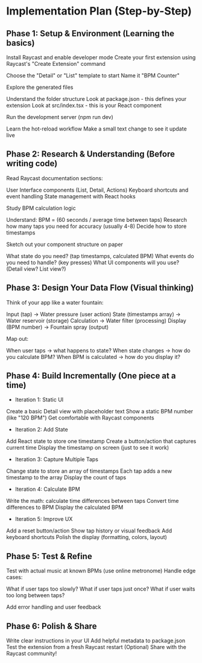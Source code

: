 # Implementation Plan (Step-by-Step)

## Phase 1: Setup & Environment (Learning the basics)

Install Raycast and enable developer mode
Create your first extension using Raycast's "Create Extension" command

Choose the "Detail" or "List" template to start
Name it "BPM Counter"

Explore the generated files

Understand the folder structure
Look at package.json - this defines your extension
Look at src/index.tsx - this is your React component

Run the development server (npm run dev)

Learn the hot-reload workflow
Make a small text change to see it update live

## Phase 2: Research & Understanding (Before writing code)

Read Raycast documentation sections:

User Interface components (List, Detail, Actions)
Keyboard shortcuts and event handling
State management with React hooks

Study BPM calculation logic

Understand: BPM = (60 seconds / average time between taps)
Research how many taps you need for accuracy (usually 4-8)
Decide how to store timestamps

Sketch out your component structure on paper

What state do you need? (tap timestamps, calculated BPM)
What events do you need to handle? (key presses)
What UI components will you use? (Detail view? List view?)

## Phase 3: Design Your Data Flow (Visual thinking)

Think of your app like a water fountain:

Input (tap) → Water pressure (user action)
State (timestamps array) → Water reservoir (storage)
Calculation → Water filter (processing)
Display (BPM number) → Fountain spray (output)

Map out:

When user taps → what happens to state?
When state changes → how do you calculate BPM?
When BPM is calculated → how do you display it?

## Phase 4: Build Incrementally (One piece at a time)

- Iteration 1: Static UI

Create a basic Detail view with placeholder text
Show a static BPM number (like "120 BPM")
Get comfortable with Raycast components

- Iteration 2: Add State

Add React state to store one timestamp
Create a button/action that captures current time
Display the timestamp on screen (just to see it work)

- Iteration 3: Capture Multiple Taps

Change state to store an array of timestamps
Each tap adds a new timestamp to the array
Display the count of taps

- Iteration 4: Calculate BPM

Write the math: calculate time differences between taps
Convert time differences to BPM
Display the calculated BPM

- Iteration 5: Improve UX

Add a reset button/action
Show tap history or visual feedback
Add keyboard shortcuts
Polish the display (formatting, colors, layout)

## Phase 5: Test & Refine

Test with actual music at known BPMs (use online metronome)
Handle edge cases:

What if user taps too slowly?
What if user taps just once?
What if user waits too long between taps?

Add error handling and user feedback

## Phase 6: Polish & Share

Write clear instructions in your UI
Add helpful metadata to package.json
Test the extension from a fresh Raycast restart
(Optional) Share with the Raycast community!
